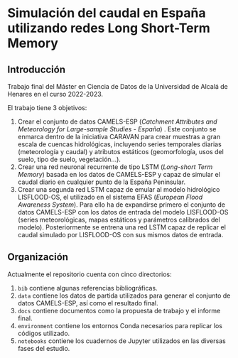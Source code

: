 # Simulación del caudal en España utilizando redes Long Short-Term Memory

## Introducción

Trabajo final del Máster en Ciencia de Datos de la Universidad de Alcalá de Henares en el curso 2022-2023.

El trabajo tiene 3 objetivos:
1. Crear el conjunto de datos CAMELS-ESP (_Catchment Attributes and Meteorology for Large-sample Studies - España_) . Este conjunto se enmarca dentro de la iniciativa CARAVAN para crear muestras a gran escala de cuencas hidrológicas, incluyendo series temporales diarias (meteorología y caudal) y atributos estáticos (geomorfología, usos del suelo, tipo de suelo, vegetación...).
2. Crear una red neuronal recurrente de tipo LSTM (_Long-short Term Memory_) basada en los datos de CAMELS-ESP y capaz de simular el caudal diario en cualquier punto de la España Peninsular.
3. Crear una segunda red LSTM capaz de emular al modelo hidrológico LISFLOOD-OS, el utilizado en el sistema EFAS (_European Flood Awareness System_). Para ello ha de expandirse primero el conjunto de datos CAMELS-ESP con los datos de entrada del modelo LISFLOOD-OS (series meteorológicas, mapas estáticos y parámetros calibrados del modelo). Posteriormente se entrena una red LSTM capaz de replicar el caudal simulado por LISFLOOD-OS con sus mismos datos de entrada.

## Organización

Actualmente el repositorio cuenta con cinco directorios:

1. `bib` contiene algunas referencias bibliográficas.
2. `data` contiene los datos de partida utilizados para generar el conjunto de datos CAMELS-ESP, así como el resultado final.
3. `docs` contiene documentos como la propuesta de trabajo y el informe final.
4. `environment` contiene los entornos Conda necesarios para replicar los códigos utilizado.
5. `notebooks` contiene los cuadernos de Jupyter utilizados en las diversas fases del estudio.